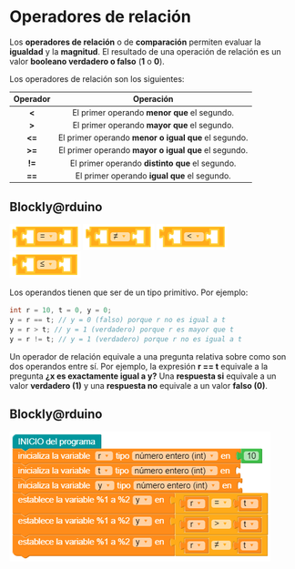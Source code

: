 # Operadores de relación

Los **operadores de relación** o de **comparación** permiten evaluar la **igualdad** y la **magnitud**. El resultado de una operación de relación es un valor **booleano verdadero o falso** (**1** o **0**). 

Los operadores de relación son los siguientes:

Operador   |    Operación
:-------:  |  :---------:
__<__         |  El primer operando **menor que** el segundo.
__>__          | El primer operando **mayor que** el segundo.
__<=__         | El primer operando **menor o igual que** el segundo.
__>=__        | El primer operando **mayor o igual que** el segundo.
__!=__         | El primer operando **distinto que** el segundo.
__==__         | El primer operando **igual que** el segundo.

## Blockly@rduino
![](https://github.com/Ezzzzzzzzzzzzzz/CursoRoboticaAplicada/blob/master/Operadores/capture1604427243330.png)
![](https://github.com/Ezzzzzzzzzzzzzz/CursoRoboticaAplicada/blob/master/Operadores/capture1604427246708.png)
![](https://github.com/Ezzzzzzzzzzzzzz/CursoRoboticaAplicada/blob/master/Operadores/capture1604427249579.png)
![](https://github.com/Ezzzzzzzzzzzzzz/CursoRoboticaAplicada/blob/master/Operadores/capture1604427252528.png)
![]()

Los operandos tienen que ser de un tipo primitivo. Por ejemplo:

```c
int r = 10, t = 0, y = 0;
y = r == t; // y = 0 (falso) porque r no es igual a t
y = r > t; // y = 1 (verdadero) porque r es mayor que t
y = r != t; // y = 1 (verdadero) porque r no es igual a t
```
Un operador de relación equivale a una pregunta relativa sobre como son dos operandos entre sí. Por ejemplo, la expresión **r == t** equivale a la pregunta **¿x es exactamente igual a y?** Una **respuesta si** equivale a un valor **verdadero (1)** y una **respuesta no** equivale a un valor **falso (0)**.

## Blockly@rduino
![](https://github.com/Ezzzzzzzzzzzzzz/CursoRoboticaAplicada/blob/master/Operadores/capture1604427191622.png)
<!--stackedit_data:
eyJoaXN0b3J5IjpbLTc1MTA2NzU4MCwtMTYwMTM5OTAzMiwtMT
U1MzIwNzgyOV19
-->